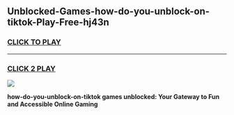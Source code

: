 
## Unblocked-Games-how-do-you-unblock-on-tiktok-Play-Free-hj43n
<h3>
<a href="https://premium76.site?title=how-do-you-unblock-on-tiktok&ref=21A">CLICK TO PLAY</a></h3>
<hr>

<h3>
<a href="https://premium76.site?title=how-do-you-unblock-on-tiktok&ref=21A">CLICK 2 PLAY</a>
  
</h3>

<a href="https://premium76.site?title=how-do-you-unblock-on-tiktok&ref=21A"><img src="https://clearcache.store/games.png"></a>


**how-do-you-unblock-on-tiktok games unblocked: Your Gateway to Fun and Accessible Online Gaming**
